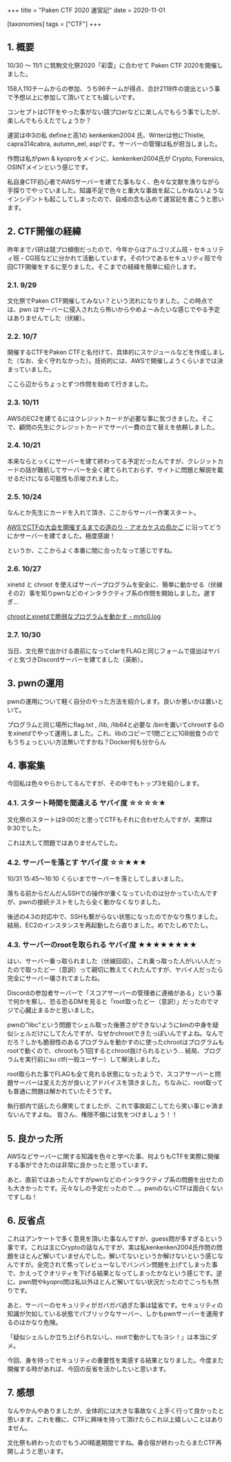 +++
title = "Paken CTF 2020 運営記"
date = 2020-11-01

[taxonomies]
tags = ["CTF"]
+++

## 1. 概要

10/30 〜 11/1 に筑駒文化祭2020「彩雲」に合わせて Paken CTF 2020を開催しました。

158人110チームからの参加、うち96チームが得点、合計2118件の提出という事で予想以上に参加して頂いてとても嬉しいです。

コンセプトはCTFをやった事がない競プロerなどに楽しんでもらう事でしたが、楽しんでもらえたでしょうか？

運営は中3の私 defineと高1の kenkenken2004 氏、Writerは他にThistle, capra314cabra, autumn_eel, aspiです。サーバーの管理は私が担当しました。

<!-- more -->

作問は私がpwn & kyoproをメインに、kenkenken2004氏が Crypto, Forensics, OSINTメインという感じです。

私自身CTF初心者でAWSサーバーを建てた事もなく、色々な文献を漁りながら手探りでやっていました。知識不足で色々と重大な事故を起こしかねないようなインシデントも起こしてしまったので、自戒の念も込めて運営記を書こうと思います。

## 2. CTF開催の経緯

昨年までパ研は競プロ傾倒だったので、今年からはアルゴリズム班・セキュリティ班・CG班などに分かれて活動しています。その1つであるセキュリティ班で今回CTF開催をするに至りました。そこまでの経緯を簡単に紹介します。

### 2.1. 9/29

文化祭でPaken CTF開催してみない？という流れになりました。この時点では、pwn はサーバーに侵入されたら怖いからやめよーみたいな感じでやる予定はありませんでした（伏線）。

### 2.2. 10/7

開催するCTFをPaken CTFと名付けて、具体的にスケジュールなどを作成しました（なお、全く守れなかった）。技術的には、AWSで開催しようくらいまでは決まっていました。

ここら辺からちょっとずつ作問を始めて行きました。

### 2.3. 10/11

AWSのEC2を建てるにはクレジットカードが必要な事に気づきました。そこで、顧問の先生にクレジットカードでサーバー費の立て替えを依頼しました。

### 2.4. 10/21

本来ならとっくにサーバーを建て終わってる予定だったんですが、クレジットカードの話が難航してサーバーを全く建てられておらず、サイトに問題と解説を載せるだけになる可能性も示唆されました。

### 2.5. 10/24

なんとか先生にカードを入れて頂き、ここからサーバー作業スタート。

[AWSでCTFの大会を開催するまでの道のり - アオカケスの鳥かご](https://aokakes.hatenablog.com/entry/2019/08/24/233913) に沿ってどうにかサーバーを建てました。極度感謝！

というか、ここからよく本番に間に合ったなって感じですね。

### 2.6. 10/27

xinetd と chroot を使えばサーバープログラムを安全に、簡単に動かせる（伏線その2）事を知りpwnなどのインタラクティブ系の作問を開始しました。遅すぎ...

[chrootとxinetdで脆弱なプログラムを動かす - mrtc0.log](http://mrtc0.hateblo.jp/entry/2016/01/22/180223)

### 2.7. 10/30

当日、文化祭で出かける直前になってclarをFLAGと同じフォームで提出はヤバイと気づきDiscordサーバーを建てました（英断）。

## 3. pwnの運用

pwnの運用について軽く自分のやった方法を紹介します。良いか悪いかは置いといて。

プログラムと同じ場所にflag.txt , /lib, /lib64と必要な /binを置いてchrootするのをxinetdでやって運用しました。これ、libのコピーで1問ごとに1GB弱食うのでもうちょっといい方法無いですかね？Docker何も分からん

## 4. 事案集

今回私は色々やらかしてるんですが、その中でもトップ3を紹介します。

### 4.1. スタート時間を間違える ヤバイ度 ☆☆☆☆★

文化祭のスタートは9:00だと思ってCTFもそれに合わせたんですが、実際は9:30でした。

これは大して問題ではありませんでした。

### 4.2. サーバーを落とす ヤバイ度 ☆☆★★★

10/31 15:45〜16:10 くらいまでサーバーを落としてしまいました。

落ちる前からだんだんSSHでの操作が重くなっていたのは分かっていたんですが、pwnの接続テストをしたら全く動かなくなりました。

後述の4.3の対応中で、SSHも繋がらない状態になったのでかなり焦りました。結局、EC2のインスタンスを再起動したら直りました。めでたしめでたし。

### 4.3. サーバーのrootを取られる ヤバイ度 ★★★★★★★★

はい、サーバー乗っ取られました（伏線回収）。これ乗っ取った人がいい人だったので取ったどー（意訳）って親切に教えてくれたんですが、ヤバイ人だったら完全にサーバー壊されてましたね。

Discordの参加者サーバーで「スコアサーバーの管理者に連絡がある」という事で何かを察し、恐る恐るDMを見ると「root取ったどー（意訳）」だったのでマジで心臓止まるかと思いました。

pwnの"libc"という問題でシェル取った後悪さができないようにbinの中身を疑似シェルだけにしてたんですが、なぜかchrootできたっぽいんですよね。なんでだろ？しかも脆弱性のあるプログラムを動かすのに使ったchrootはプログラムもrootで動くので、chrootもう1回するとchroot抜けられるという... 結局、プログラムを実行前にsu ctf(一般ユーザー）して解決しました。

root取られた事でFLAGも全て見れる状態になったようで、スコアサーバーと問題サーバーは変えた方が良いとアドバイスを頂きました。ちなみに、root取っても普通に問題は解かれていたそうです。

執行部内で話したら爆笑してましたが、これで事故起こしてたら笑い事じゃ済まないんですよね。
皆さん、権限不備には気をつけましょう！！

## 5. 良かった所

AWSなどサーバーに関する知識を色々と学べた事、何よりもCTFを実際に開催する事ができたのは非常に良かったと思っています。

あと、直前ではあったんですがpwnなどのインタラクティブ系の問題を出せたのも大きかったです。元々なしの予定だったので...。pwnのないCTFは面白くないですしね！

## 6. 反省点

これはアンケートで多く意見を頂いた事なんですが、guess問が多すぎるという事です。これは主にCryptoの話なんですが、実は私kenkenken2004氏作問の問題をほとんど解いていませんでした。解いてないというか解けないという感じなんですが。全完されて焦ってレビューなしでバンバン問題を上げてしまった事で、かえってクオリティを下げる結果となってしまったかなという感じです。逆に、pwn問やkyopro問は私以外ほとんど解いてない状況だったのでこっちも然りです。

あと、サーバーのセキュリティがガバガバ過ぎた事は猛省です。セキュリティの知識が欠如している状態でパブリックなサーバー、しかもpwnサーバーを運用するのはかなり危険。

「疑似シェルしか立ち上げられないし、rootで動かしてもヨシ！」は本当にダメ。

今回、身を持ってセキュリティの重要性を実感する結果となりました。今度また開催する時があれば、今回の反省を活かしたいと思います。

## 7. 感想

なんやかんやありましたが、全体的には大きな事故なく上手く行って良かったと思います。これを機に、CTFに興味を持って頂けたらこれ以上嬉しいことはありません。

文化祭も終わったのでもうJOI精進期間ですね。春合宿が終わったらまたCTF再開しようと思います。